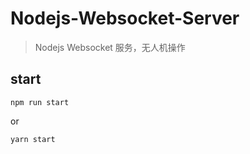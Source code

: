 # Nodejs-Websocket-Server

> Nodejs Websocket 服务，无人机操作

## start

`npm run start`

or

`yarn start`
